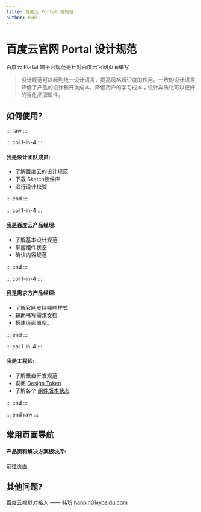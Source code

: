 ```yaml
---
title: 百度云 Portal 端规范
author: 韩玢
---
```


# 百度云官网 Portal 设计规范

百度云 Portal 端平台规范是针对百度云官网页面编写

>设计规范可以起到统一设计语言，提高风格辨识度的作用。一致的设计语言降低了产品的设计和开发成本，降低用户的学习成本；设计异质化可以更好的强化品牌属性。

## 如何使用?

::: raw :::

::: col 1-in-4 :::

#### 我是设计团队成员:

- 了解百度云的设计规范
- 下载 Sketch控件库 
- 进行设计校验

::: end :::

::: col 1-in-4 :::

#### 我是百度云产品经理:

- 了解基本设计规范
- 掌握组件状态
- 确认内容规范

::: end :::


::: col 1-in-4 :::

#### 我是需求方产品经理:

- 了解官网支持哪些样式
- 辅助书写需求文档
- 搭建页面原型。

::: end :::

::: col 1-in-4 :::

#### 我是工程师:

- 了解垂直开发规范
- 查阅 [Design Token](./others/DesignToken.html)
- 了解各个 [组件版本状态](./others/CMS.html)

::: end :::

::: end raw :::

## 常用页面导航

#### 产品页和解决方案板块库:

[前往页面](./resources/Section.html)

## 其他问题?

百度云视觉对接人 —— 韩玢 <hanbin01@baidu.com> 